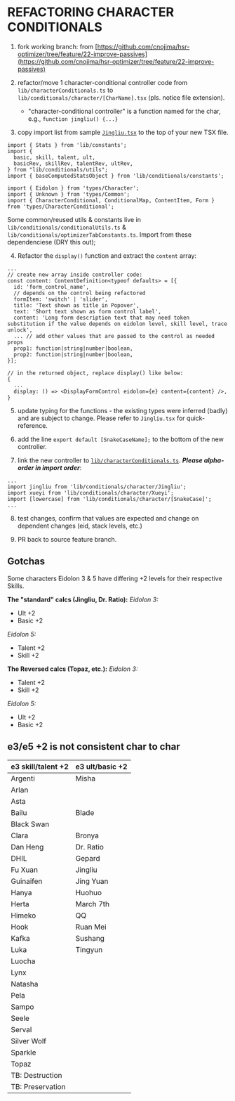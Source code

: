 # REFACTORING CHARACTER CONDITIONALS

1. fork working branch:
   from [https://github.com/cnojima/hsr-optimizer/tree/feature/22-improve-passives](https://github.com/cnojima/hsr-optimizer/tree/feature/22-improve-passives)

1. refactor/move 1 character-conditional controller code from `lib/characterConditionals.ts` to
   `lib/conditionals/character/[CharName].tsx` (pls. notice file extension).
    - "character-conditional controller" is a function named for the char, e.g., `function jingliu() {...}`

1. copy import list from sample [
   `Jingliu.tsx`](https://github.com/cnojima/hsr-optimizer/blob/feature/22-passives-drawer/src/lib/conditionals/character/Jingliu.tsx)
   to the top of your new TSX file.

``` 
import { Stats } from 'lib/constants';
import {
  basic, skill, talent, ult,
  basicRev, skillRev, talentRev, ultRev,
} from "lib/conditionals/utils";
import { baseComputedStatsObject } from 'lib/conditionals/constants';

import { Eidolon } from 'types/Character';
import { Unknown } from 'types/Common';
import { CharacterConditional, ConditionalMap, ContentItem, Form } from 'types/CharacterConditional';

```

Some common/reused utils & constants live in `lib/conditionals/conditionalUtils.ts` &
`lib/conditionals/optimizerTabConstants.ts`. Import from these dependenciese (DRY this out);

4. Refactor the `display()` function and extract the `content` array:

```
...
// create new array inside controller code:
const content: ContentDefinition<typeof defaults> = [{
  id: 'form_control_name',
  // depends on the control being refactored
  formItem: 'switch' | 'slider',
  title: 'Text shown as title in Popover',
  text: 'Short text shown as form control label',
  content: 'Long form description text that may need token substitution if the value depends on eidolon level, skill level, trace unlock',
  ... // add other values that are passed to the control as needed props
  prop1: function|string|number|boolean,
  prop2: function|string|number|boolean,
}];

// in the returned object, replace display() like below:
{
  ...
  display: () => <DisplayFormControl eidolon={e} content={content} />,
}
```

5. update typing for the functions - the existing types were inferred (badly) and are subject to change. Please refer to
   `Jingliu.tsx` for quick-reference.

6. add the line `export default [SnakeCaseName];` to the bottom of the new controller.

7. link the new controller to [
   `lib/characterConditionals.ts`](https://github.com/cnojima/hsr-optimizer/blob/feature/22-improve-passives/src/lib/characterConditionals.js).
   ***Please alpha-order in import order***:

```
...
import jingliu from 'lib/conditionals/character/Jingliu';
import xueyi from 'lib/conditionals/character/Xueyi';
import [lowercase] from 'lib/conditionals/character/[SnakeCase]';
...
```

8. test changes, confirm that values are expected and change on dependent changes (eid, stack levels, etc.)

9. PR back to source feature branch.

## Gotchas

Some characters Eidolon 3 & 5 have differing +2 levels for their respective Skills.

**The "standard" calcs (Jingliu, Dr. Ratio):**
*Eidolon 3:*

- Ult +2
- Basic +2

*Eidolon 5:*

- Talent +2
- Skill +2

**The Reversed calcs (Topaz, etc.):**
*Eidolon 3:*

- Talent +2
- Skill +2

*Eidolon 5:*

- Ult +2
- Basic +2

## e3/e5 +2 is not consistent char to char

| e3 skill/talent +2 | e3 ult/basic +2 |
|--------------------|-----------------|
| Argenti            | Misha           
| Arlan              |
| Asta               |
| Bailu              | Blade           
| Black Swan         |
| Clara              | Bronya          
| Dan Heng           | Dr. Ratio       
| DHIL               | Gepard          
| Fu Xuan            | Jingliu         |
| Guinaifen          | Jing Yuan       
| Hanya              | Huohuo          
| Herta              | March 7th       
| Himeko             | QQ              
| Hook               | Ruan Mei        
| Kafka              | Sushang         
| Luka               | Tingyun         
| Luocha             
| Lynx               
| Natasha            
| Pela               
| Sampo              
| Seele              
| Serval             
| Silver Wolf        
| Sparkle            
| Topaz              
| TB: Destruction    
| TB: Preservation   
